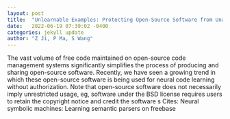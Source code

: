 ```yaml
---
layout: post
title:  "Unlearnable Examples: Protecting Open-Source Software from Unauthorized Neural Code Learning"
date:   2022-06-19 07:39:02 -0400
categories: jekyll update
author: "Z Ji, P Ma, S Wang"
---
```

The vast volume of free code maintained on open-source code management systems significantly simplifies the process of producing and sharing open-source software. Recently, we have seen a growing trend in which these open-source software is being used for neural code learning without authorization. Note that open-source software does not necessarily imply unrestricted usage, eg, software under the BSD license requires users to retain the copyright notice and credit the software s  Cites: Neural symbolic machines: Learning semantic parsers on freebase